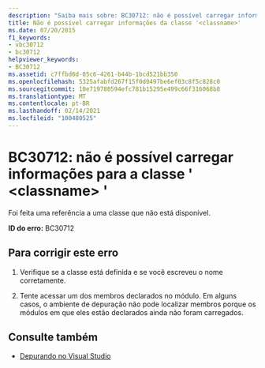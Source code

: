 ```yaml
---
description: "Saiba mais sobre: BC30712: não é possível carregar informações para a classe ' <classname> '"
title: Não é possível carregar informações da classe '<classname>'
ms.date: 07/20/2015
f1_keywords:
- vbc30712
- bc30712
helpviewer_keywords:
- BC30712
ms.assetid: c7ffbd6d-05c6-4261-b44b-1bcd521bb350
ms.openlocfilehash: 5325afabfd267f15f0d0497be6ef03c8f5c828c0
ms.sourcegitcommit: 10e719780594efc781b15295e499c66f316068b8
ms.translationtype: MT
ms.contentlocale: pt-BR
ms.lasthandoff: 02/14/2021
ms.locfileid: "100480525"
---
```

# <a name="bc30712-unable-to-load-information-for-class-classname"></a>BC30712: não é possível carregar informações para a classe ' \<classname> '

Foi feita uma referência a uma classe que não está disponível.

 **ID do erro:** BC30712

## <a name="to-correct-this-error"></a>Para corrigir este erro

1. Verifique se a classe está definida e se você escreveu o nome corretamente.

2. Tente acessar um dos membros declarados no módulo. Em alguns casos, o ambiente de depuração não pode localizar membros porque os módulos em que eles estão declarados ainda não foram carregados.

## <a name="see-also"></a>Consulte também

- [Depurando no Visual Studio](/visualstudio/debugger/debugger-feature-tour)
